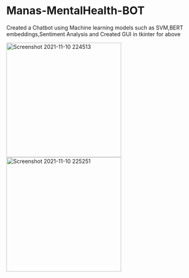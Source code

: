 # Manas-MentalHealth-BOT
Created a Chatbot using Machine learning models such as SVM,BERT embeddings,Sentiment Analysis and Created GUI in tkinter for above

<img width="299" alt="Screenshot 2021-11-10 224513" src="https://user-images.githubusercontent.com/70212207/141172217-6a7f2b41-6373-4e20-a7eb-741087b68c6b.png">
<img width="299" alt="Screenshot 2021-11-10 225251" src="https://user-images.githubusercontent.com/70212207/141172402-d5870462-1a26-4718-bd10-6935ee327b98.png">
